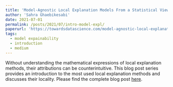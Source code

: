 ```yaml
---
title: 'Model-Agnostic Local Explanation Models From a Statistical Viewpoint I'
author: 'Sahra Ghaebikesabi'
date: 2021-07-01
permalink: /posts/2021/07/intro-model-expl/
paperurl: 'https://towardsdatascience.com/model-agnostic-local-explanation-models-from-a-statistical-viewpoint-i-bd04039c7040'
tags:
  - model expainability
  - introduction
  - medium
---
```


Without understanding the mathematical expressions of local explanation methods, their attributions can be counterintuitive. This blog post series provides an introduction to the most used local explanation methods and discusses their locality. Please find the complete blog post [here](https://towardsdatascience.com/model-agnostic-local-explanation-models-from-a-statistical-viewpoint-i-bd04039c7040).

